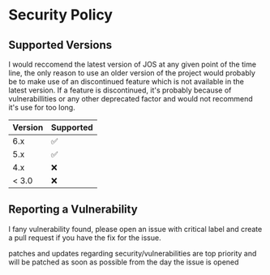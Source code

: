# Security Policy

## Supported Versions

I would reccomend the latest version of JOS at any given point of the time line, the only reason to use an older version of the project would probably be to make use of an discontinued feature which is not available in the latest version.
If a feature is discontinued, it's probably because of vulnerabillities or any other deprecated factor and would not recommend it's use for too long.

| Version | Supported          |
| ------- | ------------------ |
| 6.x     | :white_check_mark: |
| 5.x     | :white_check_mark: |
| 4.x     | :x:                |
| < 3.0   | :x:                |

## Reporting a Vulnerability

I fany vulnerability found, please open an issue with critical label and create a pull request if you have the fix for the issue.

patches and updates regarding security/vulnerabilities are top priority and will be patched as soon as possible from the day the issue is opened
